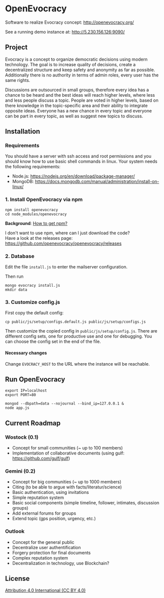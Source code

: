 # OpenEvocracy

Software to realize Evocracy concept: http://openevocracy.org/

See a running demo instance at: http://5.230.156.126:9090/

## Project

Evocracy is a concept to organize democratic decisions using modern technology. The goal is to increase quality of decisions, create a decentralized structure and keep safety and anonymity as far as possible. Additionally there is no authority in terms of admin roles, every user has the same rights.

Discussions are outsourced in small groups, therefore every idea has a chance to be heard and the best ideas will reach higher levels, where less and less people discuss a topic. People are voted in higher levels, based on there knowledge in the topic-specific area and their ability to integrate opposite ideas. Everyone has a new chance in every topic and everyone can be part in every topic, as well as suggest new topics to discuss.

## Installation

### Requirements

You should have a server with ssh access and root permissions and you should know how to use basic shell commands in linux. Your system needs the following requirements:

  * Node.js: https://nodejs.org/en/download/package-manager/
  * MongoDB: https://docs.mongodb.com/manual/administration/install-on-linux/

### 1. Install OpenEvocracy via npm

```shell
npm install openevocracy
cd node_modules/openevocracy
```

**Background**: [How to get npm?](https://docs.npmjs.com/getting-started/installing-node)

I don't want to use npm, where can I just download the code?  
Have a look at the releases page: https://github.com/openevocracy/openevocracy/releases

### 2. Database

Edit the file `install.js` to enter the mailserver configuration.

Then run

```shell
mongo evocracy install.js
mkdir data
```

### 3. Customize config.js

First copy the default config:
```shell
cp public/js/setup/configs.default.js public/js/setup/configs.js
```

Then customize the copied config in `public/js/setup/config.js`. There are different config sets, one for productive use and one for debugging. You can choose the config set in the end of the file.

#### Necessary changes

Change `EVOCRACY_HOST` to the URL where the instance will be reachable.

## Run OpenEvocracy

```shell
export IP=localhost
export PORT=80

mongod --dbpath=data --nojournal --bind_ip=127.0.0.1 &
node app.js
```

## Current Roadmap

### Wostock (0.1)

  * Concept for small communities (~ up to 100 members)
  * Implementation of collaborative documents (using gulf: https://github.com/gulf/gulf)

### Gemini (0.2)

  * Concept for big communities (~ up to 1000 members)
  * Citing (to be able to argue with facts/literatur/science)
  * Basic authentication, using invitations
  * Simple reputation system
  * Basic social components (simple timeline, follower, intimates, discussion groups)
  * Add external forums for groups
  * Extend topic (gps position, urgency, etc.)

### Outlook

  * Concept for the general public
  * Decentralize user authentification
  * Forgery protection for final documents
  * Complex reputation system
  * Decentralization in technology, use Blockchain?

## License

[Attribution 4.0 International (CC BY 4.0)](https://creativecommons.org/licenses/by/4.0/)
